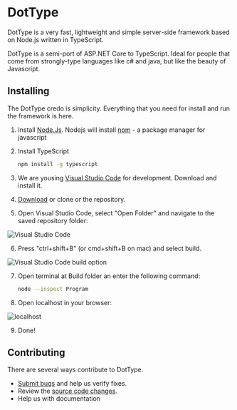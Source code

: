 # DotType

DotType is a very fast, lightweight and simple server-side framework based on Node.js written in TypeScript. 

DotType is a semi-port of ASP.NET Core to TypeScript. Ideal for people that come 
from strongly-type languages like c# and java, but like the beauty of Javascript.

## Installing
The DotType credo is simplicity. Everything that you need for install and run the framework is here.

1. Install [Node.Js](https://nodejs.org/en/).
   Nodejs will install [npm](https://www.npmjs.com) - a package manager for javascript
2. Install TypeScript

   ```bash
   npm install -g typescript
   ```
3. We are yousing [Visual Studio Code](https://code.visualstudio.com) for development. Download and install it.
4. [Download](https://github.com/dottype/dottype/archive/master.zip) or clone or  the repository.
5. Open Visual Studio Code, select "Open Folder" and navigate to the saved repository folder:

![Visual Studio Code](https://github.com/dottype/dottype/blob/master/Images/vscode.png)

6. Press "ctrl+shift+B" (or cmd+shift+B on mac) and select build.

![Visual Studio Code build option](https://github.com/dottype/dottype/blob/master/Images/vscode_build.png)

7. Open terminal at Build folder an enter the following command:

   ```bash
   node --inspect Program
   ```
8. Open localhost in your browser:

![localhost](https://github.com/dottype/dottype/blob/master/Images/dottype_localhost.png)

9. Done!

## Contributing

There are several ways contribute to DotType.

* [Submit bugs](https://github.com/dottype/dottype/issues) and help us verify fixes.
* Review the [source code changes](https://github.com/dottype/dottype/pulls).
* Help us with documentation
